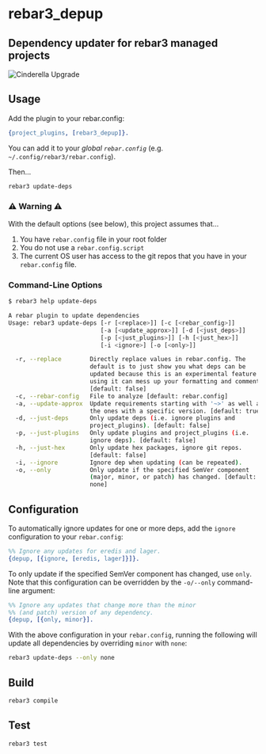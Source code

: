 # rebar3_depup

## Dependency updater for rebar3 managed projects

![Cinderella Upgrade](https://media1.tenor.com/images/5d0c66a25a24f1c89936b90ea54ac41a/tenor.gif?itemid=13582416)

## Usage

Add the plugin to your rebar.config:

```erlang
{project_plugins, [rebar3_depup]}.
```

You can add it to your _global `rebar.config`_ (e.g. `~/.config/rebar3/rebar.config`).

Then...

```bash
rebar3 update-deps
```

### ⚠️ Warning ⚠️

With the default options (see below), this project assumes that…

1. You have `rebar.config` file in your root folder
1. You do not use a `rebar.config.script`
1. The current OS user has access to the git repos that you have in
your `rebar.config` file.

### Command-Line Options

```bash
$ rebar3 help update-deps

A rebar plugin to update dependencies
Usage: rebar3 update-deps [-r [<replace>]] [-c [<rebar_config>]]
                          [-a [<update_approx>]] [-d [<just_deps>]]
                          [-p [<just_plugins>]] [-h [<just_hex>]]
                          [-i <ignore>] [-o [<only>]]

  -r, --replace        Directly replace values in rebar.config. The 
                       default is to just show you what deps can be 
                       updated because this is an experimental feature and 
                       using it can mess up your formatting and comments. 
                       [default: false]
  -c, --rebar-config   File to analyze [default: rebar.config]
  -a, --update-approx  Update requirements starting with '~>' as well as 
                       the ones with a specific version. [default: true]
  -d, --just-deps      Only update deps (i.e. ignore plugins and 
                       project_plugins). [default: false]
  -p, --just-plugins   Only update plugins and project_plugins (i.e. 
                       ignore deps). [default: false]
  -h, --just-hex       Only update hex packages, ignore git repos. 
                       [default: false]
  -i, --ignore         Ignore dep when updating (can be repeated).
  -o, --only           Only update if the specified SemVer component 
                       (major, minor, or patch) has changed. [default: 
                       none]
```

## Configuration

To automatically ignore updates for one or more deps, add the `ignore`
configuration to your `rebar.config`:

```erlang
%% Ignore any updates for eredis and lager.
{depup, [{ignore, [eredis, lager]}]}.
```

To only update if the specified SemVer component has changed, use `only`.
Note that this configuration can
be overridden by the `-o/--only` command-line argument:

```erlang
%% Ignore any updates that change more than the minor
%% (and patch) version of any dependency.
{depup, [{only, minor}].
```

With the above configuration in your `rebar.config`, running the following will
update all dependencies by overriding `minor` with `none`:

```bash
rebar3 update-deps --only none
```

## Build

```bash
rebar3 compile
```

## Test

```bash
rebar3 test
```
